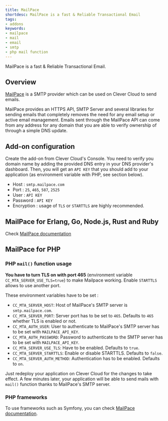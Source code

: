 ```yaml
---
title: MailPace
shortdesc: MailPace is a fast & Reliable Transactional Email 
tags:
- addons
keywords:
- mailpace
- mail
- email
- smtp
- php mail function
---
```


MailPace is a fast & Reliable Transactional Email.

## Overview

[MailPace](https://mailpace.com/) is a SMTP provider which can be used on Clever Cloud to send emails.

MailPace provides an HTTPS API, SMTP Server and several libraries for sending emails that completely removes the need for any email setup or active email management. Emails sent through the MailPace API can come from any address for any domain that you are able to verify ownership of through a simple DNS update.

## Add-on configuration

Create the add-on from Clever Cloud's Console. You need to verify you domain name by adding the provided DNS entry in your DNS provider's dashboard. Then, you will get an `API KEY` that you should add to your application (as environment variable with PHP, see section below).

- Host : `smtp.mailpace.com`
- Port : `25`, `465`, `587`, `2525` 
- User : `API KEY`
- Password : `API KEY`
- Encryption : usage of `TLS` or `STARTTLS` are highly recommended.

## MailPace for Erlang, Go, Node.js, Rust and Ruby

Check [MailPace documentation](https://docs.mailpace.com/)

## MailPace for PHP

### PHP `mail()` function usage

**You have to turn TLS on with port 465** (environment variable `CC_MTA_SERVER_USE_TLS=true`) to make Mailpace working. Enable `STARTTLS` allows to use another port.

These environment variables have to be set :
- `CC_MTA_SERVER_HOST`: Host of MailPace's SMTP server is `smtp.mailpace.com`.
- `CC_MTA_SERVER_PORT`: Server port has to be set to `465`. Defaults to `465` whether TLS is enabled or not.
- `CC_MTA_AUTH_USER`: User to authenticate to MailPace's SMTP server has to be set with `MAILPACE_API_KEY`.
- `CC_MTA_AUTH_PASSWORD`: Password to authenticate to the SMTP server has to be set with `MAILPACE_API_KEY`.
- `CC_MTA_SERVER_USE_TLS`: Have to be enabled. Defaults to `true`.
- `CC_MTA_SERVER_STARTTLS`: Enable or disable STARTTLS. Defaults to `false`.
- `CC_MTA_SERVER_AUTH_METHOD`: Authentication has to be enabled. Defaults to `on`.

Just redeploy your application on Clever Cloud for the changes to take effect. A few minutes later, your application will be able to send mails with `mail()` function thanks to MailPace's SMTP server.

### PHP frameworks

To use frameworks such as Symfony, you can check [MailPace documentation](https://docs.mailpace.com/integrations/php/symfony).